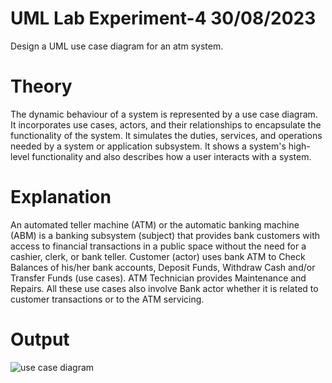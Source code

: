 # UML Lab Experiment-4 30/08/2023
Design a UML use case diagram for an atm system.
# Theory
The dynamic behaviour of a system is represented by a use case diagram. It incorporates use cases, actors, and their relationships to encapsulate the functionality of the system. It simulates the duties, services, and operations needed by a system or application subsystem. It shows a system's high-level functionality and also describes how a user interacts with a system.
# Explanation 
An automated teller machine (ATM) or the automatic banking machine (ABM) is a banking subsystem (subject) that provides bank customers with access to financial transactions in a public space without the need for a cashier, clerk, or bank teller.
Customer (actor) uses bank ATM to Check Balances of his/her bank accounts, Deposit Funds, Withdraw Cash and/or Transfer Funds (use cases). ATM Technician provides Maintenance and Repairs. All these use cases also involve Bank actor whether it is related to customer transactions or to the ATM servicing.
# Output
![use case diagram](https://github.com/shrutitalyan/UML.lab.experiments/assets/143024392/b2d11964-a38d-4c9f-94e6-5389ea692021)
